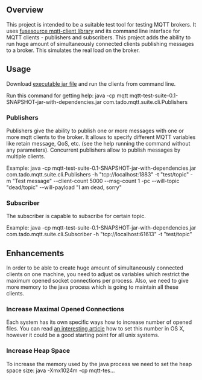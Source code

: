 ## Overview
This project is intended to be a suitable test tool for testing MQTT brokers. It uses
[fusesource mqtt-client library](https://github.com/fusesource/mqtt-client) and its command line interface for
MQTT clients - publishers and subscribers. This project adds the ability to run huge amount of simultaneously
connected clients publishing messages to a broker. This simulates the real load on the broker.

## Usage
Download [executable jar file](TODO) and run the clients from command line.

Run this command for getting help:
    java -cp mqtt mqtt-test-suite-0.1-SNAPSHOT-jar-with-dependencies.jar com.tado.mqtt.suite.cli.Publishers

### Publishers
Publishers give the ability to publish one or more messages with one or more mqtt clients to the broker. It allows
to specify different MQTT variables like retain message, QoS, etc. (see the help running the command without
any parameters). Concurrent publishers allow to publish messages by multiple clients.

Example:
    java -cp mqtt-test-suite-0.1-SNAPSHOT-jar-with-dependencies.jar com.tado.mqtt.suite.cli.Publishers -h "tcp://localhost:1883" -t "test/topic" -m "Test message" --client-count 5000 --msg-count 1 -pc --will-topic "dead/topic" --will-payload "I am dead, sorry"

### Subscriber
The subscriber is capable to subscribe for certain topic.

Example:
    java -cp mqtt-test-suite-0.1-SNAPSHOT-jar-with-dependencies.jar com.tado.mqtt.suite.cli.Subscriber -h "tcp://localhost:61613" -t "test/topic"

## Enhancements
In order to be able to create huge amount of simultaneously connected clients on one machine, you need to adjust
os variables which restrict the maximum opened socket connections per process. Also, we need to give more memory
to the java process which is going to maintain all these clients.

### Increase Maximal Opened Connections
Each system has its own specific ways how to increase number of opened files. You can read
[an interesting article](http://krypted.com/mac-os-x/maximum-files-in-mac-os-x/) how to set this
number in OS X, however it could be a good starting point for all unix systems.

### Increase Heap Space
To increase the memory used by the java process we need to set the heap space size:
    java -Xmx1024m -cp mqtt-tes...
